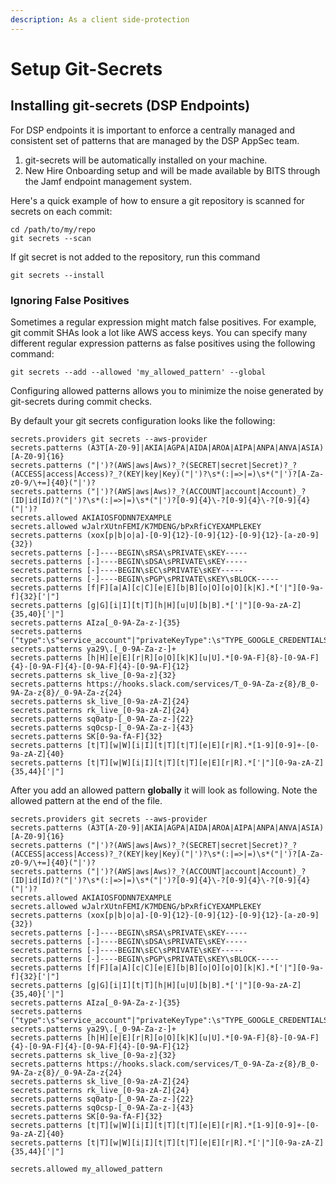 ```yaml
---
description: As a client side-protection
---
```


# Setup Git-Secrets

## Installing git-secrets (DSP Endpoints)

For DSP endpoints it is important to enforce a centrally managed and consistent set of patterns that are managed by the DSP AppSec team.

1. git-secrets will be automatically installed on your machine.
2. New Hire Onboarding setup and will be made available by BITS through the Jamf endpoint management system.

Here's a quick example of how to ensure a git repository is scanned for secrets on each commit:

```
cd /path/to/my/repo
git secrets --scan
```

If git secret is not added to the repository, run this command

`git secrets --install`

### Ignoring False Positives

Sometimes a regular expression might match false positives. For example, git commit SHAs look a lot like AWS access keys. You can specify many different regular expression patterns as false positives using the following command:

```
git secrets --add --allowed 'my_allowed_pattern' --global
```

Configuring allowed patterns allows you to minimize the noise generated by git-secrets during commit checks.

By default your git secrets configuration looks like the following:

```
secrets.providers git secrets --aws-provider
secrets.patterns (A3T[A-Z0-9]|AKIA|AGPA|AIDA|AROA|AIPA|ANPA|ANVA|ASIA)[A-Z0-9]{16}
secrets.patterns ("|')?(AWS|aws|Aws)?_?(SECRET|secret|Secret)?_?(ACCESS|access|Access)?_?(KEY|key|Key)("|')?\s*(:|=>|=)\s*("|')?[A-Za-z0-9/\+=]{40}("|')?
secrets.patterns ("|')?(AWS|aws|Aws)?_?(ACCOUNT|account|Account)_?(ID|id|Id)?("|')?\s*(:|=>|=)\s*("|')?[0-9]{4}\-?[0-9]{4}\-?[0-9]{4}("|')?
secrets.allowed AKIAIOSFODNN7EXAMPLE
secrets.allowed wJalrXUtnFEMI/K7MDENG/bPxRfiCYEXAMPLEKEY
secrets.patterns (xox[p|b|o|a]-[0-9]{12}-[0-9]{12}-[0-9]{12}-[a-z0-9]{32})
secrets.patterns [-]----BEGIN\sRSA\sPRIVATE\sKEY-----
secrets.patterns [-]----BEGIN\sDSA\sPRIVATE\sKEY-----
secrets.patterns [-]----BEGIN\sEC\sPRIVATE\sKEY-----
secrets.patterns [-]----BEGIN\sPGP\sPRIVATE\sKEY\sBLOCK-----
secrets.patterns [f|F][a|A][c|C][e|E][b|B][o|O][o|O][k|K].*['|"][0-9a-f]{32}['|"]
secrets.patterns [g|G][i|I][t|T][h|H][u|U][b|B].*['|"][0-9a-zA-Z]{35,40}['|"]
secrets.patterns AIza[_0-9A-Za-z-]{35}
secrets.patterns ("type":\s"service_account"|"privateKeyType":\s"TYPE_GOOGLE_CREDENTIALS_FILE",)
secrets.patterns ya29\.[_0-9A-Za-z-]+
secrets.patterns [h|H][e|E][r|R][o|O][k|K][u|U].*[0-9A-F]{8}-[0-9A-F]{4}-[0-9A-F]{4}-[0-9A-F]{4}-[0-9A-F]{12}
secrets.patterns sk_live_[0-9a-z]{32}
secrets.patterns https://hooks.slack.com/services/T_0-9A-Za-z{8}/B_0-9A-Za-z{8}/_0-9A-Za-z{24}
secrets.patterns sk_live_[0-9a-zA-Z]{24}
secrets.patterns rk_live_[0-9a-zA-Z]{24}
secrets.patterns sq0atp-[_0-9A-Za-z-]{22}
secrets.patterns sq0csp-[_0-9A-Za-z-]{43}
secrets.patterns SK[0-9a-fA-F]{32}
secrets.patterns [t|T][w|W][i|I][t|T][t|T][e|E][r|R].*[1-9][0-9]+-[0-9a-zA-Z]{40}
secrets.patterns [t|T][w|W][i|I][t|T][t|T][e|E][r|R].*['|"][0-9a-zA-Z]{35,44}['|"]
```

After you add an allowed pattern **globally** it will look as following. Note the allowed pattern at the end of the file.

```
secrets.providers git secrets --aws-provider
secrets.patterns (A3T[A-Z0-9]|AKIA|AGPA|AIDA|AROA|AIPA|ANPA|ANVA|ASIA)[A-Z0-9]{16}
secrets.patterns ("|')?(AWS|aws|Aws)?_?(SECRET|secret|Secret)?_?(ACCESS|access|Access)?_?(KEY|key|Key)("|')?\s*(:|=>|=)\s*("|')?[A-Za-z0-9/\+=]{40}("|')?
secrets.patterns ("|')?(AWS|aws|Aws)?_?(ACCOUNT|account|Account)_?(ID|id|Id)?("|')?\s*(:|=>|=)\s*("|')?[0-9]{4}\-?[0-9]{4}\-?[0-9]{4}("|')?
secrets.allowed AKIAIOSFODNN7EXAMPLE
secrets.allowed wJalrXUtnFEMI/K7MDENG/bPxRfiCYEXAMPLEKEY
secrets.patterns (xox[p|b|o|a]-[0-9]{12}-[0-9]{12}-[0-9]{12}-[a-z0-9]{32})
secrets.patterns [-]----BEGIN\sRSA\sPRIVATE\sKEY-----
secrets.patterns [-]----BEGIN\sDSA\sPRIVATE\sKEY-----
secrets.patterns [-]----BEGIN\sEC\sPRIVATE\sKEY-----
secrets.patterns [-]----BEGIN\sPGP\sPRIVATE\sKEY\sBLOCK-----
secrets.patterns [f|F][a|A][c|C][e|E][b|B][o|O][o|O][k|K].*['|"][0-9a-f]{32}['|"]
secrets.patterns [g|G][i|I][t|T][h|H][u|U][b|B].*['|"][0-9a-zA-Z]{35,40}['|"]
secrets.patterns AIza[_0-9A-Za-z-]{35}
secrets.patterns ("type":\s"service_account"|"privateKeyType":\s"TYPE_GOOGLE_CREDENTIALS_FILE",)
secrets.patterns ya29\.[_0-9A-Za-z-]+
secrets.patterns [h|H][e|E][r|R][o|O][k|K][u|U].*[0-9A-F]{8}-[0-9A-F]{4}-[0-9A-F]{4}-[0-9A-F]{4}-[0-9A-F]{12}
secrets.patterns sk_live_[0-9a-z]{32}
secrets.patterns https://hooks.slack.com/services/T_0-9A-Za-z{8}/B_0-9A-Za-z{8}/_0-9A-Za-z{24}
secrets.patterns sk_live_[0-9a-zA-Z]{24}
secrets.patterns rk_live_[0-9a-zA-Z]{24}
secrets.patterns sq0atp-[_0-9A-Za-z-]{22}
secrets.patterns sq0csp-[_0-9A-Za-z-]{43}
secrets.patterns SK[0-9a-fA-F]{32}
secrets.patterns [t|T][w|W][i|I][t|T][t|T][e|E][r|R].*[1-9][0-9]+-[0-9a-zA-Z]{40}
secrets.patterns [t|T][w|W][i|I][t|T][t|T][e|E][r|R].*['|"][0-9a-zA-Z]{35,44}['|"]

secrets.allowed my_allowed_pattern
```
